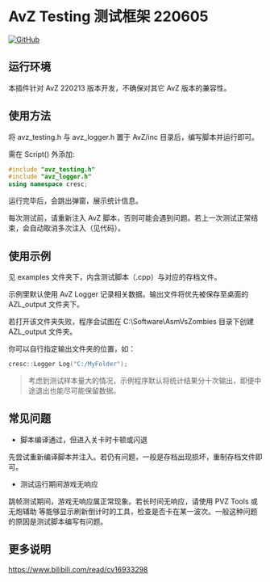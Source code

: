 # AvZ Testing 测试框架 220605

[![GitHub](https://badgen.net/badge/GitHub/avz_testing/cyan?icon=github)](https://github.com/Rottenham/avz-testing)

## 运行环境

本插件针对 AvZ 220213 版本开发，不确保对其它 AvZ 版本的兼容性。

## 使用方法

将 avz_testing.h 与 avz_logger.h 置于 AvZ/inc 目录后，编写脚本并运行即可。

需在 Script() 外添加:
```c++
#include "avz_testing.h"
#include "avz_logger.h"
using namespace cresc;
```

运行完毕后，会跳出弹窗，展示统计信息。

每次测试前，请重新注入 AvZ 脚本，否则可能会遇到问题。若上一次测试正常结束，会自动取消多次注入（见代码）。

## 使用示例

见 examples 文件夹下，内含测试脚本（.cpp）与对应的存档文件。

示例里默认使用 AvZ Logger 记录相关数据。输出文件将优先被保存至桌面的 AZL_output 文件夹下。

若打开该文件夹失败，程序会试图在 C:\Software\AsmVsZombies 目录下创建 AZL_output 文件夹。

你可以自行指定输出文件夹的位置，如：
```c++
cresc::Logger Log("C:/MyFolder");
```

> 考虑到测试样本量大的情况，示例程序默认将统计结果分十次输出，即便中途退出也能尽可能保留数据。


## 常见问题

- 脚本编译通过，但进入关卡时卡顿或闪退

先尝试重新编译脚本并注入。若仍有问题，一般是存档出现损坏，重制存档文件即可。

- 测试运行期间游戏无响应

跳帧测试期间，游戏无响应属正常现象。若长时间无响应，请使用 PVZ Tools 或 无炮辅助 等能够显示刷新倒计时的工具，检查是否卡在某一波次。一般这种问题的原因是测试脚本编写有问题。


## 更多说明
https://www.bilibili.com/read/cv16933298

